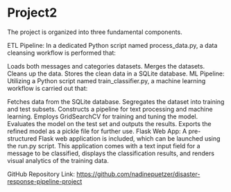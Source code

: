 # Project2
The project is organized into three fundamental components.

ETL Pipeline:
In a dedicated Python script named process_data.py, a data cleansing workflow is performed that:

Loads both messages and categories datasets.
Merges the datasets.
Cleans up the data.
Stores the clean data in a SQLite database.
ML Pipeline:
Utilizing a Python script named train_classifier.py, a machine learning workflow is carried out that:

Fetches data from the SQLite database.
Segregates the dataset into training and test subsets.
Constructs a pipeline for text processing and machine learning.
Employs GridSearchCV for training and tuning the model.
Evaluates the model on the test set and outputs the results.
Exports the refined model as a pickle file for further use.
Flask Web App:
A pre-structured Flask web application is included, which can be launched using the run.py script. This application comes with a text input field for a message to be classified, displays the classification results, and renders visual analytics of the training data.

GitHub Repository Link:
https://github.com/nadinepuetzer/disaster-response-pipeline-project

